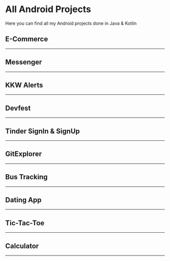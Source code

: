 # All Android Projects

Here you can find all my Android projects done in Java & Kotlin

## E-Commerce





___

## Messenger





___


## KKW Alerts



___

## Devfest




___

## Tinder SignIn & SignUp




___

## GitExplorer



___

## Bus Tracking



___


## Dating App



___


## Tic-Tac-Toe

___

## Calculator

___
